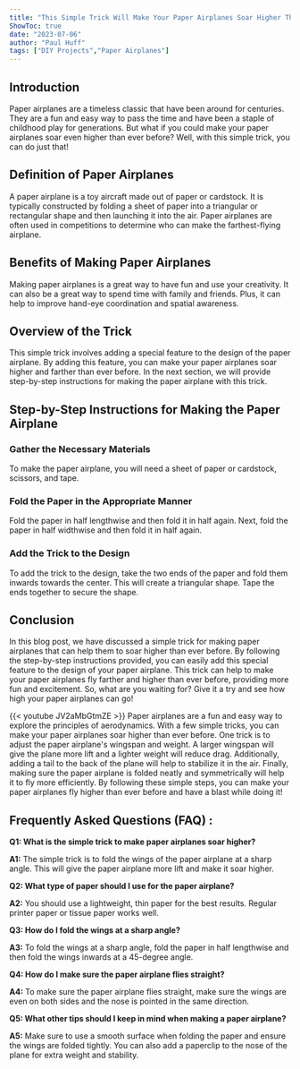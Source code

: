 ```yaml
---
title: "This Simple Trick Will Make Your Paper Airplanes Soar Higher Than Ever Before!"
ShowToc: true 
date: "2023-07-06"
author: "Paul Huff" 
tags: ["DIY Projects","Paper Airplanes"]
---
```

## Introduction

Paper airplanes are a timeless classic that have been around for centuries. They are a fun and easy way to pass the time and have been a staple of childhood play for generations. But what if you could make your paper airplanes soar even higher than ever before? Well, with this simple trick, you can do just that! 

## Definition of Paper Airplanes

A paper airplane is a toy aircraft made out of paper or cardstock. It is typically constructed by folding a sheet of paper into a triangular or rectangular shape and then launching it into the air. Paper airplanes are often used in competitions to determine who can make the farthest-flying airplane.

## Benefits of Making Paper Airplanes

Making paper airplanes is a great way to have fun and use your creativity. It can also be a great way to spend time with family and friends. Plus, it can help to improve hand-eye coordination and spatial awareness.

## Overview of the Trick

This simple trick involves adding a special feature to the design of the paper airplane. By adding this feature, you can make your paper airplanes soar higher and farther than ever before. In the next section, we will provide step-by-step instructions for making the paper airplane with this trick.

## Step-by-Step Instructions for Making the Paper Airplane

### Gather the Necessary Materials

To make the paper airplane, you will need a sheet of paper or cardstock, scissors, and tape.

### Fold the Paper in the Appropriate Manner

Fold the paper in half lengthwise and then fold it in half again. Next, fold the paper in half widthwise and then fold it in half again.

### Add the Trick to the Design

To add the trick to the design, take the two ends of the paper and fold them inwards towards the center. This will create a triangular shape. Tape the ends together to secure the shape.

## Conclusion

In this blog post, we have discussed a simple trick for making paper airplanes that can help them to soar higher than ever before. By following the step-by-step instructions provided, you can easily add this special feature to the design of your paper airplane. This trick can help to make your paper airplanes fly farther and higher than ever before, providing more fun and excitement. So, what are you waiting for? Give it a try and see how high your paper airplanes can go!

{{< youtube JV2aMbGtmZE >}} 
Paper airplanes are a fun and easy way to explore the principles of aerodynamics. With a few simple tricks, you can make your paper airplanes soar higher than ever before. One trick is to adjust the paper airplane's wingspan and weight. A larger wingspan will give the plane more lift and a lighter weight will reduce drag. Additionally, adding a tail to the back of the plane will help to stabilize it in the air. Finally, making sure the paper airplane is folded neatly and symmetrically will help it to fly more efficiently. By following these simple steps, you can make your paper airplanes fly higher than ever before and have a blast while doing it!

## Frequently Asked Questions (FAQ) :
**Q1: What is the simple trick to make paper airplanes soar higher?**

**A1:** The simple trick is to fold the wings of the paper airplane at a sharp angle. This will give the paper airplane more lift and make it soar higher.

**Q2: What type of paper should I use for the paper airplane?**

**A2:** You should use a lightweight, thin paper for the best results. Regular printer paper or tissue paper works well.

**Q3: How do I fold the wings at a sharp angle?**

**A3:** To fold the wings at a sharp angle, fold the paper in half lengthwise and then fold the wings inwards at a 45-degree angle.

**Q4: How do I make sure the paper airplane flies straight?**

**A4:** To make sure the paper airplane flies straight, make sure the wings are even on both sides and the nose is pointed in the same direction.

**Q5: What other tips should I keep in mind when making a paper airplane?**

**A5:** Make sure to use a smooth surface when folding the paper and ensure the wings are folded tightly. You can also add a paperclip to the nose of the plane for extra weight and stability.





